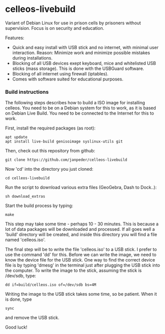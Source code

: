 # celleos-livebuild

Variant of Debian Linux for use in prison cells by prisoners without supervision. Focus is on security and education.

Features:
* Quick and easy install with USB stick and no internet, with minimal user interaction. Reason: Minimize work and minimize possible mistakes during installations.
* Blocking of all USB devices exept keyboard, mice and whitelisted USB sticks (mass storage). This is done with the USBGuard software.
* Blocking of all internet using firewall (iptables).
* Comes with software suited for educational purposes.

### Build instructions
The following steps describes how to build a ISO image for installing celleos. You need to be on a Debian system for this to work, as it is based on Debian Live Build. You need to be connected to the Internet for this to work.

First, install the required packages (as root):
```
apt update
apt install live-build genisoimage syslinux-utils git
```

Then, check out this repository from github:
```
git clone https://github.com/janpeder/celleos-livebuild
```

Now 'cd' into the directory you just cloned:
```
cd celleos-livebuild
```
Run the script to download various extra files (GeoGebra, Dash to Dock..):
```
sh download_extras
```
Start the build process by typing:
```
make
```
This step may take some time - perhaps 10 - 30 minutes. This is because a lot of data packages will be downloaded and processed. If all goes well a 'build' directory will be created, and inside this directory you will find a file named 'celleos.iso'.

The final step will be to write the file 'celleos.iso' to a USB stick. I prefer to use the command 'dd' for this. Before we can write the image, we need to know the device file for the USB stick. One way to find the correct device file is by typing 'dmesg' in the terminal just after plugging the USB stick into the computer. To write the image to the stick, assuming the stick is /dev/sdb, type:
```
dd if=build/celleos.iso of=/dev/sdb bs=4M
```
Writing the image to the USB stick takes some time, so be patient. When it is done, type
```
sync
```
and remove the USB stick.

Good luck!

